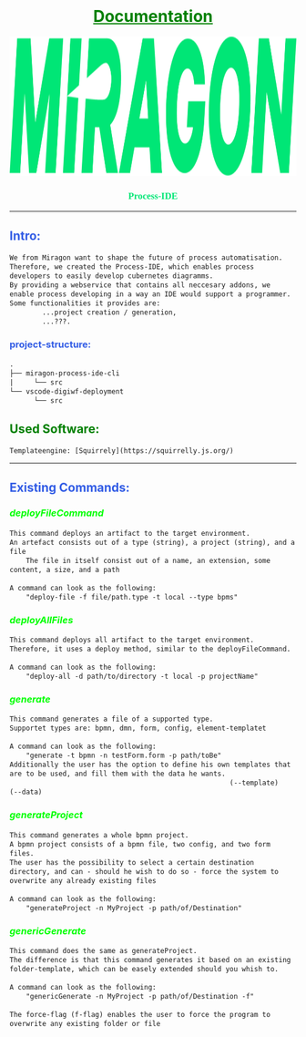 <br />
<div align="center">

# <span style="color:green"> <u> Documentation </u> </span>

  <a href="#">
    <img src="images/logo.png" alt="Logo" height="244">
  </a>

<h3 align="center" style="font-family: Academy Engraved LET; color:#00E676">Process-IDE</h3>

</div>

<hr>

## <span style="color:#335DE5"> Intro: </span>

    We from Miragon want to shape the future of process automatisation.
    Therefore, we created the Process-IDE, which enables process developers to easily develop cubernetes diagramms.
    By providing a webservice that contains all neccesary addons, we enable process developing in a way an IDE would support a programmer.
    Some functionalities it provides are: 
            ...project creation / generation, 
            ...???.


###  <span style="color:#335DE5"> project-structure: </span>

    .
    ├── miragon-process-ide-cli
    |     └── src
    └── vscode-digiwf-deployment
          └── src


## <span style="color:green"> Used Software: </span>
    Templateengine: [Squirrely](https://squirrelly.js.org/)

<hr>

## <span style="color:#335DE5"> Existing Commands: </span>


### <span style="color:lime"> *deployFileCommand* </span>
    This command deploys an artifact to the target environment.
    An artefact consists out of a type (string), a project (string), and a file
        The file in itself consist out of a name, an extension, some content, a size, and a path
    
    A command can look as the following: 
        "deploy-file -f file/path.type -t local --type bpms"

### <span style="color:lime"> *deployAllFiles* </span>
    This command deploys all artifact to the target environment.
    Therefore, it uses a deploy method, similar to the deployFileCommand.

    A command can look as the following:
        "deploy-all -d path/to/directory -t local -p projectName"

### <span style="color:lime"> *generate* </span>
    This command generates a file of a supported type.
    Supportet types are: bpmn, dmn, form, config, element-templatet

    A command can look as the following: 
        "generate -t bpmn -n testForm.form -p path/toBe"
    Additionally the user has the option to define his own templates that are to be used, and fill them with the data he wants.
                                                          (--template)                                         (--data)

### <span style="color:lime"> *generateProject* </span>
    This command generates a whole bpmn project.
    A bpmn project consists of a bpmn file, two config, and two form files.
    The user has the possibility to select a certain destination directory, and can - should he wish to do so - force the system to overwrite any already existing files

    A command can look as the following: 
        "generateProject -n MyProject -p path/of/Destination"

### <span style="color:lime"> *genericGenerate* </span>
    This command does the same as generateProject.
    The difference is that this command generates it based on an existing folder-template, which can be easely extended should you whish to.

    A command can look as the following:
        "genericGenerate -n MyProject -p path/of/Destination -f"

    The force-flag (f-flag) enables the user to force the program to overwrite any existing folder or file
